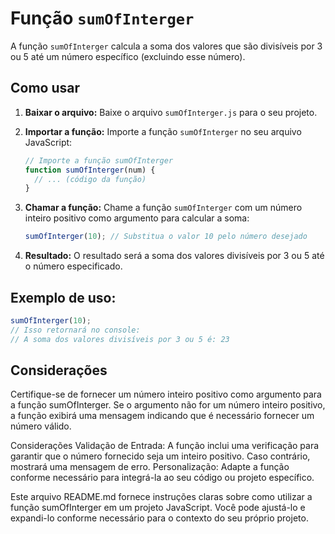 # Função `sumOfInterger`

A função `sumOfInterger` calcula a soma dos valores que são divisíveis por 3 ou 5 até um número específico (excluindo esse número).

## Como usar

1. **Baixar o arquivo:** Baixe o arquivo `sumOfInterger.js` para o seu projeto.

2. **Importar a função:** Importe a função `sumOfInterger` no seu arquivo JavaScript:

    ```javascript
    // Importe a função sumOfInterger
    function sumOfInterger(num) {
      // ... (código da função)
    }
    ```

3. **Chamar a função:** Chame a função `sumOfInterger` com um número inteiro positivo como argumento para calcular a soma:

    ```javascript
    sumOfInterger(10); // Substitua o valor 10 pelo número desejado
    ```

4. **Resultado:** O resultado será a soma dos valores divisíveis por 3 ou 5 até o número especificado.

## Exemplo de uso:

```javascript
sumOfInterger(10);
// Isso retornará no console:
// A soma dos valores divisíveis por 3 ou 5 é: 23
```

## Considerações


Certifique-se de fornecer um número inteiro positivo como argumento para a função sumOfInterger. Se o argumento não for um número inteiro positivo, a função exibirá uma mensagem indicando que é necessário fornecer um número válido.

Considerações
Validação de Entrada: A função inclui uma verificação para garantir que o número fornecido seja um inteiro positivo. Caso contrário, mostrará uma mensagem de erro.
Personalização: Adapte a função conforme necessário para integrá-la ao seu código ou projeto específico.

Este arquivo README.md fornece instruções claras sobre como utilizar a função sumOfInterger em um projeto JavaScript. Você pode ajustá-lo e expandi-lo conforme necessário para o contexto do seu próprio projeto.

